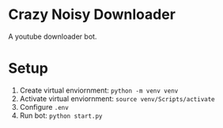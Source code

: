 # Crazy Noisy Downloader

A youtube downloader bot.

# Setup

1. Create virtual enviornment: `python -m venv venv`
2. Activate virtual enviornment: `source venv/Scripts/activate`
3. Configure `.env`
4. Run bot: `python start.py`